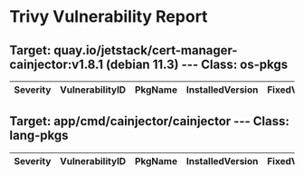 # Trivy Vulnerability Report




## Target: quay.io/jetstack/cert-manager-cainjector:v1.8.1 (debian 11.3) --- Class: os-pkgs
|Severity|VulnerabilityID|PkgName|InstalledVersion|FixedVersion|
|--------|---------------|-------|----------------|------------|

## Target: app/cmd/cainjector/cainjector --- Class: lang-pkgs
|Severity|VulnerabilityID|PkgName|InstalledVersion|FixedVersion|
|--------|---------------|-------|----------------|------------|

